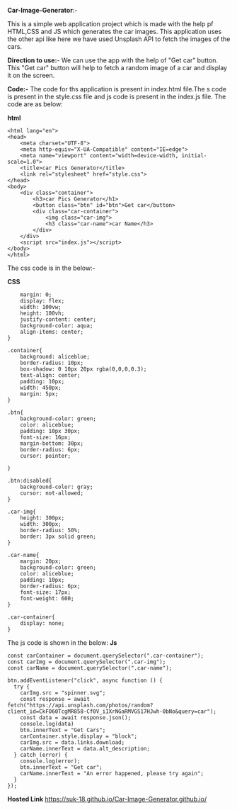 **Car-Image-Generator**:-

This is a simple web application project which is made with the help pf HTML,CSS and JS which generates the car images.
This application uses the other api like here we have used Unsplash API to fetch the images of the cars.

**Direction to use:**-
We can use the app with the help of "Get car" button. This "Get car" button will help to fetch a random image of a car and display it on the screen.

**Code:-**
The code for ths application is present in index.html file.The s code is present in the style.css file and js code is present in the index.js file.
The code are as below:

**html**
```<!DOCTYPE html>
<html lang="en">
<head>
    <meta charset="UTF-8">
    <meta http-equiv="X-UA-Compatible" content="IE=edge">
    <meta name="viewport" content="width=device-width, initial-scale=1.0">
    <title>car Pics Generator</title>
    <link rel="stylesheet" href="style.css">
</head>
<body>
    <div class="container">
        <h3>car Pics Generator</h1>
        <button class="btn" id="btn">Get car</button>
        <div class="car-container">
            <img class="car-img">
            <h3 class="car-name">car Name</h3>
        </div>
    </div>
    <script src="index.js"></script>
</body>
</html>
```
The css code is in the  below:-

**CSS**
```body{
    margin: 0;
    display: flex;
    width: 100vw;
    height: 100vh;
    justify-content: center;
    background-color: aqua;
    align-items: center;
}

.container{
    background: aliceblue;
    border-radius: 10px;
    box-shadow: 0 10px 20px rgba(0,0,0,0.3);
    text-align: center;
    padding: 10px;
    width: 450px;
    margin: 5px;
}

.btn{
    background-color: green;
    color: aliceblue;
    padding: 10px 30px;
    font-size: 16px;
    margin-bottom: 30px;
    border-radius: 6px;
    cursor: pointer;

}

.btn:disabled{
    background-color: gray;
    cursor: not-allowed;
}

.car-img{
    height: 300px;
    width: 300px;
    border-radius: 50%;
    border: 3px solid green;
}

.car-name{
    margin: 20px;
    background-color: green;
    color: aliceblue;
    padding: 10px;
    border-radius: 6px;
    font-size: 17px;
    font-weight: 600;
}

.car-container{
    display: none;
}
```
The js code is shown in the below:
**Js**
```const btn = document.getElementById("btn");
const carContainer = document.querySelector(".car-container");
const carImg = document.querySelector(".car-img");
const carName = document.querySelector(".car-name");

btn.addEventListener("click", async function () {
  try {
    carImg.src = "spinner.svg";
    const response = await fetch("https://api.unsplash.com/photos/random?client_id=CkFO60TcgMR858-Cf0V_iIXrNGaRMVGS17HJwh-0bNo&query=car");
    const data = await response.json();
    console.log(data)
    btn.innerText = "Get Cars";
    carContainer.style.display = "block";
    carImg.src = data.links.download;
    carName.innerText = data.alt_description;
  } catch (error) {
    console.log(error);
    btn.innerText = "Get car";
    carName.innerText = "An error happened, please try again";
  }
});
```


**Hosted Link**
https://suk-18.github.io/Car-Image-Generator.github.io/











